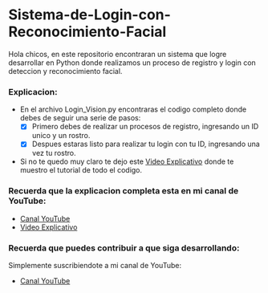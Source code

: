 # Sistema-de-Login-con-Reconocimiento-Facial
Hola chicos, en este repositorio encontraran un sistema que logre desarrollar en Python donde realizamos un proceso de registro y login con deteccion y reconocimiento facial.

### Explicacion:
- En el archivo Login_Vision.py encontraras el codigo completo donde debes de seguir una serie de pasos:
  - [x] Primero debes de realizar un procesos de registro, ingresando un ID unico y un rostro.
  - [x] Despues estaras listo para realizar tu login con tu ID, ingresando una vez tu rostro.
- Si no te quedo muy claro te dejo este [Video Explicativo](https://youtu.be/Hy3DAxgTSu0) donde te muestro el tutorial de todo el codigo.


### Recuerda que la explicacion completa esta en mi canal de YouTube:
- [Canal YouTube](https://www.youtube.com/channel/UCzwHEOCbsZLjfELperJ6VeQ/videos)
- [Video Explicativo](https://youtu.be/Hy3DAxgTSu0)


### Recuerda que puedes contribuir a que siga desarrollando:
Simplemente suscribiendote a mi canal de YouTube:
- [Canal YouTube](https://www.youtube.com/channel/UCzwHEOCbsZLjfELperJ6VeQ/videos)


